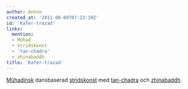 ```yaml
---
author: Anton
created_at: '2011-08-09T07:23:10Z'
id: 'Kafer-trazad'
links:
  mention:
  - Mûhad
  - stridskonst
  - 'tan-chadra'
  - zhinabaddh
title: 'Kafer-trazad'
---
```


[Mûhadinsk] dansbaserad [stridskonst] med [tan-chadra] och [zhinabaddh].

  [Mûhadinsk]: Mûhad
  [stridskonst]: stridskonst
  [tan-chadra]: tan-chadra
  [zhinabaddh]: zhinabaddh
